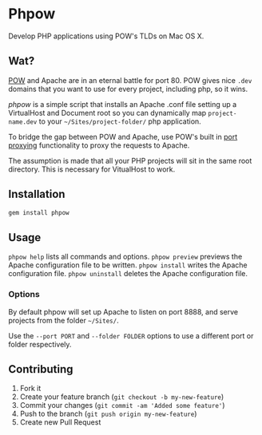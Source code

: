 Phpow
=====

Develop PHP applications using POW's TLDs on Mac OS X.

Wat?
----

[POW](http://pow.cx) and Apache are in an eternal battle for port 80. POW gives nice `.dev` domains that you want to use for every project, including php, so it wins.

*phpow* is a simple script that installs an Apache .conf file setting up a VirtualHost and Document root so you can dynamically map `project-name.dev` to your `~/Sites/project-folder/` php application.

To bridge the gap between POW and Apache, use POW's built in [port proxying](http://pow.cx/manual.html#section_2.1.4) functionality to proxy the requests to Apache.

The assumption is made that all your PHP projects will sit in the same root directory. This is necessary for VitualHost to work.


Installation
------------

```bash
gem install phpow
```

Usage
-----

`phpow help` lists all commands and options.
`phpow preview` previews the Apache configuration file to be written.
`phpow install` writes the Apache configuration file.
`phpow uninstall` deletes the Apache configuration file.

### Options

By default phpow will set up Apache to listen on port 8888, and serve projects from the folder `~/Sites/`.

Use the `--port PORT` and `--folder FOLDER` options to use a different port or folder respectively.

Contributing
------------

1. Fork it
2. Create your feature branch (`git checkout -b my-new-feature`)
3. Commit your changes (`git commit -am 'Added some feature'`)
4. Push to the branch (`git push origin my-new-feature`)
5. Create new Pull Request
